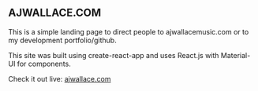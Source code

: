 

## AJWALLACE.COM

This is a simple landing page to direct people to ajwallacemusic.com or to my development portfolio/github.

This site was built using create-react-app and uses React.js with Material-UI for components.

Check it out live: [ajwallace.com](https://ajwallace.com)

